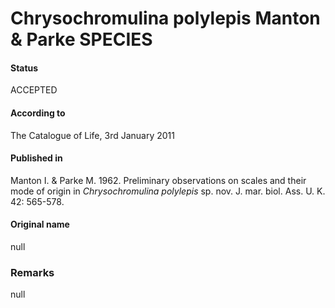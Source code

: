 Chrysochromulina polylepis Manton & Parke SPECIES
=======

#### Status
ACCEPTED

#### According to
The Catalogue of Life, 3rd January 2011

#### Published in
Manton I. & Parke M. 1962. Preliminary observations on scales and their mode of origin in <i>Chrysochromulina polylepis</i> sp. nov. J. mar. biol. Ass. U. K. 42: 565-578.

#### Original name
null

### Remarks
null